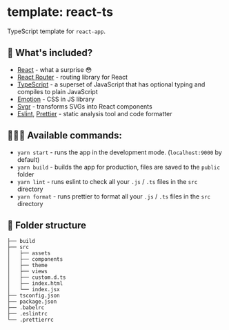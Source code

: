 # template: react-ts

TypeScript template for `react-app`.

## 👀 What's included?

- [React](https://reactjs.org/) - what a surprise 😳
- [React Router](https://reactrouter.com/) - routing library for React
- [TypeScript](https://www.typescriptlang.org/) - a superset of JavaScript that has optional typing and compiles to plain JavaScript
- [Emotion](https://emotion.sh/docs/introduction) - CSS in JS library
- [Svgr](https://react-svgr.com/) - transforms SVGs into React components
- [Eslint](https://eslint.org/), [Prettier](https://prettier.io/) - static analysis tool and code formatter

## 👩🏻‍💻 Available commands:

- `yarn start` - runs the app in the development mode. (`localhost:9000` by default)
- `yarn build` - builds the app for production, files are saved to the `public` folder
- `yarn lint` - runs eslint to check all your `.js` / `.ts` files in the `src` directory
- `yarn format` - runs prettier to format all your `.js` / `.ts` files in the `src` directory

## 🌳 Folder structure

```
├── build
├── src
│   ├── assets
│   ├── components
│   ├── theme
│   ├── views
│   ├── custom.d.ts
│   ├── index.html
│   └── index.jsx
├── tsconfig.json
├── package.json
├── .babelrc
├── .eslintrc
└── .prettierrc
```

